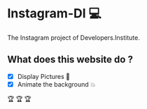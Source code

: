 # Instagram-DI :computer:

The Instagram project of Developers.Institute. 

## What does this website do ?
- [x] Display Pictures :tada:
- [x] Animate the background :boom:

 :trophy: :trophy: :trophy:
